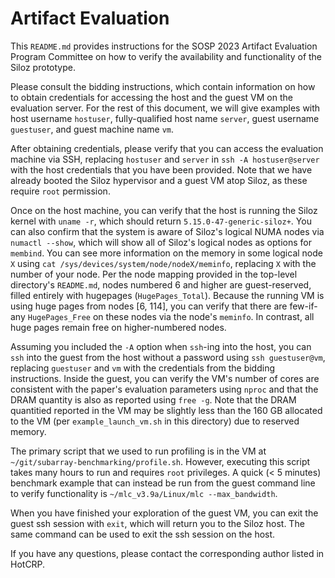 # Artifact Evaluation

This `README.md` provides instructions for the SOSP 2023 Artifact Evaluation Program Committee on how to verify the availability and functionality of the Siloz prototype.

Please consult the bidding instructions, which contain information on how to obtain credentials for accessing the host and the guest VM on the evaluation server. For the rest of this document, we will give examples with host username `hostuser`, fully-qualified host name `server`, guest username `guestuser`, and guest machine name `vm`.

After obtaining credentials, please verify that you can access the evaluation machine via SSH, replacing `hostuser` and `server` in `ssh -A hostuser@server` with the host credentials that you have been provided. Note that we have already booted the Siloz hypervisor and a guest VM atop Siloz, as these require `root` permission.

Once on the host machine, you can verify that the host is running the Siloz kernel with `uname -r`, which should return `5.15.0-47-generic-siloz+`. You can also confirm that the system is aware of Siloz's logical NUMA nodes via `numactl --show`, which will show all of Siloz's logical nodes as options for `membind`. You can see more information on the memory in some logical node `X` using `cat /sys/devices/system/node/nodeX/meminfo`, replacing `X` with the number of your node. Per the node mapping provided in the top-level directory's `README.md`, nodes numbered 6 and higher are guest-reserved, filled entirely with hugepages (`HugePages_Total`). Because the running VM is using huge pages from nodes [6, 114], you can verify that there are few-if-any `HugePages_Free` on these nodes via the node's `meminfo`. In contrast, all huge pages remain free on higher-numbered nodes.

Assuming you included the `-A` option when `ssh`-ing into the host, you can `ssh` into the guest from the host without a password using `ssh guestuser@vm`, replacing `guestuser` and `vm` with the credentials from the bidding instructions. Inside the guest, you can verify the VM's number of cores are consistent with the paper's evaluation parameters using `nproc` and that the DRAM quantity is also as reported using `free -g`. Note that the DRAM quantitied reported in the VM may be slightly less than the 160 GB allocated to the VM (per `example_launch_vm.sh` in this directory) due to reserved memory.

The primary script that we used to run profiling is in the VM at `~/git/subarray-benchmarking/profile.sh`. However, executing this script takes many hours to run and requires `root` privileges. A quick (< 5 minutes) benchmark example that can instead be run from the guest command line to verify functionality is `~/mlc_v3.9a/Linux/mlc --max_bandwidth`.

When you have finished your exploration of the guest VM, you can exit the guest ssh session with `exit`, which will return you to the Siloz host. The same command can be used to exit the ssh session on the host.

If you have any questions, please contact the corresponding author listed in HotCRP.
